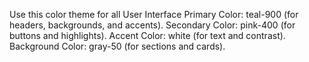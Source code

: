 Use this color theme for all User Interface
Primary Color: teal-900 (for headers, backgrounds, and accents).
Secondary Color: pink-400 (for buttons and highlights).
Accent Color: white (for text and contrast).
Background Color: gray-50 (for sections and cards).
